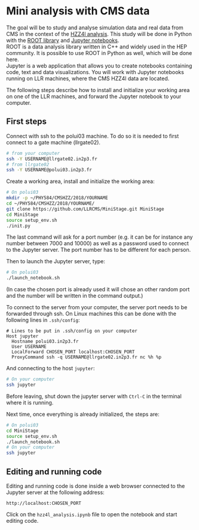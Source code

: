 # Mini analysis with CMS data

The goal will be to study and analyse simulation data and real data from CMS in the context of the [HZZ4l analysis](https://arxiv.org/abs/1706.09936). This study will be done in Python with the [ROOT library](https://root.cern.ch/) and [Jupyter notebooks](http://jupyter.org/).  
ROOT is a data analysis library written in C++ and widely used in the HEP community. It is possible to use ROOT in Python as well, which will be done here.  
Jupyter is a web application that allows you to create notebooks containing code, text and data visualizations. You will work with Jupyter notebooks running on LLR machines, where the CMS HZZ4l data are located.  

The following steps describe how to install and initialize your working area on one of the LLR machines, and forward the Jupyter notebook to your computer.  
## First steps
Connect with ssh to the polui03 machine. To do so it is needed to first connect to a gate machine (llrgate02).
```bash
# from your computer
ssh -Y USERNAME@llrgate02.in2p3.fr
# from llrgate02
ssh -Y USERNAME@polui03.in2p3.fr
```
Create a working area, install and initialize the working area:
```bash
# On polui03
mkdir -p ~/PHY584/CMSHZZ/2018/YOURNAME
cd ~/PHY584/CMSHZZ/2018/YOURNAME/
git clone https://github.com/LLRCMS/MiniStage.git MiniStage
cd MiniStage
source setup_env.sh
./init.py
```
The last command will ask for a port number (e.g. it can be for instance any number between 7000 and 10000) as well as a password used to connect to the Jupyter server. The port number has to be different for each person.

Then to launch the Jupyter server, type:
```bash
# On polui03
./launch_notebook.sh
```
(In case the chosen port is already used it will chose an other random port and the number will be written in the command output.)

To connect to the server from your computer, the server port needs to be forwarded through ssh. On Linux machines this can be done with the following lines in `.ssh/config`:
```
# Lines to be put in .ssh/config on your computer
Host jupyter
  Hostname polui03.in2p3.fr
  User USERNAME
  LocalForward CHOSEN_PORT localhost:CHOSEN_PORT
  ProxyCommand ssh -q USERNAME@llrgate02.in2p3.fr nc %h %p
```
And connecting to the host `jupyter`:
```bash
# On your computer
ssh jupyter
```
Before leaving, shut down the jupyter server with `Ctrl-C` in the terminal where it is running.

Next time, once everything is already initialized, the steps are:
```bash
# On polui03
cd MiniStage
source setup_env.sh
./launch_notebook.sh
# On your computer
ssh jupyter
```

## Editing and running code
Editing and running code is done inside a web browser connected to the Jupyter server at the following address:
```
http://localhost:CHOSEN_PORT
```
Click on the `hzz4l_analysis.ipynb` file to open the notebook and start editing code.


